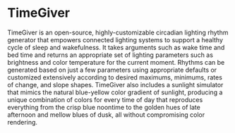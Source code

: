 # TimeGiver
 TimeGiver is an open-source, highly-customizable circadian lighting rhythm generator that empowers connected lighting systems to support a healthy cycle of sleep and wakefulness.  It takes arguments such as wake time and bed time and returns an appropriate set of lighting parameters such as brightness and color temperature for the current moment.  Rhythms can be generated based on just a few parameters using appropriate defaults or customized extensively according to desired maximums, minimums, rates of change, and slope shapes.  TimeGiver also includes a sunlight simulator that mimics the natural blue-yellow color gradient of sunlight, producing a unique combination of colors for every time of day that reproduces everything from the crisp blue noontime to the golden hues of late afternoon and mellow blues of dusk, all without compromising color rendering.
